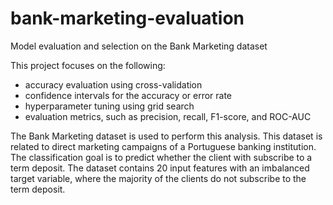 # bank-marketing-evaluation
Model evaluation and selection on the Bank Marketing dataset

This project focuses on the following:
- accuracy evaluation using cross-validation
- confidence intervals for the accuracy or error rate
- hyperparameter tuning using grid search
- evaluation metrics, such as precision, recall, F1-score, and ROC-AUC

The Bank Marketing dataset is used to perform this analysis. This dataset is related to direct marketing campaigns of a Portuguese banking institution. The classification goal is to predict whether the client with subscribe to a term deposit. The dataset contains 20 input features with an imbalanced target variable, where the majority of the clients do not subscribe to the term deposit. 
